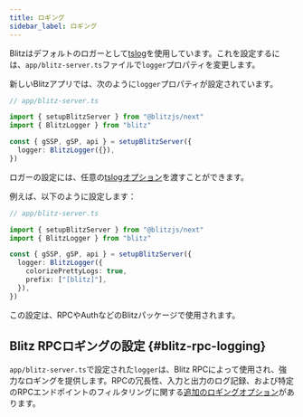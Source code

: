 ```yaml
---
title: ロギング
sidebar_label: ロギング
---
```


Blitzはデフォルトのロガーとして[tslog](https://tslog.js.org)を使用しています。これを設定するには、`app/blitz-server.ts`ファイルで`logger`プロパティを変更します。

新しいBlitzアプリでは、次のように`logger`プロパティが設定されています。

```ts
// app/blitz-server.ts

import { setupBlitzServer } from "@blitzjs/next"
import { BlitzLogger } from "blitz"

const { gSSP, gSP, api } = setupBlitzServer({
  logger: BlitzLogger({}),
})
```

ロガーの設定には、任意の[tslogオプション](https://tslog.js.org/#/?id=settings)を渡すことができます。

例えば、以下のように設定します：

```ts
// app/blitz-server.ts

import { setupBlitzServer } from "@blitzjs/next"
import { BlitzLogger } from "blitz"

const { gSSP, gSP, api } = setupBlitzServer({
  logger: BlitzLogger({
    colorizePrettyLogs: true,
    prefix: ["[blitz]"],
  }),
})
```

この設定は、RPCやAuthなどのBlitzパッケージで使用されます。

## Blitz RPCロギングの設定 {#blitz-rpc-logging}

`app/blitz-server.ts`で設定された`logger`は、Blitz RPCによって使用され、強力なロギングを提供します。RPCの冗長性、入力と出力のログ記録、および特定のRPCエンドポイントのフィルタリングに関する[追加のロギングオプション](https://blitzjs-com-git-siddhsuresh-blitz-rpc-verbose-blitzjs.vercel.app/docs/rpc-config#blitz-rpc-logging)があります。
